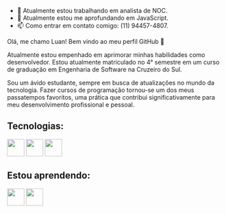 - 🔭 Atualmente estou trabalhando em analista de NOC.
- 🌱 Atualmente estou me aprofundando em JavaScript.
- 📫 Como entrar em contato comigo: (11) 94457-4807.

Olá, me chamo Luan! 
Bem vindo ao meu perfil GitHub 👋

Atualmente estou empenhado em aprimorar minhas habilidades como desenvolvedor.
Estou atualmente matriculado no 4° semestre em um curso de graduação em Engenharia de Software na Cruzeiro do Sul.

Sou um ávido estudante, sempre em busca de atualizações no mundo da tecnologia.
Fazer cursos de programação tornou-se um dos meus passatempos favoritos, uma prática que contribui significativamente para meu desenvolvimento profissional e pessoal.

## Tecnologias:

<img loading="lazy" src="https://cdn.jsdelivr.net/gh/devicons/devicon/icons/git/git-original.svg" width="40" height="40"/>

<img loading="lazy" src="https://cdn.jsdelivr.net/gh/devicons/devicon@latest/devicon.min.css" width="40" height="40"/>

<img loading="lazy" src="https://cdn.jsdelivr.net/gh/devicons/devicon@latest/devicon.min.css" width="40" height="40"/>

## Estou aprendendo:

<img loading="lazy" src="https://cdn.jsdelivr.net/gh/devicons/devicon@latest/devicon.min.css" width="40" height="40"/>

<img loading="lazy" src="https://cdn.jsdelivr.net/gh/devicons/devicon@latest/devicon.min.css" width="40" height="40"/>



